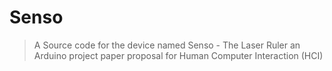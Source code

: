 # Senso

> A Source code for the device named Senso - The Laser Ruler an Arduino project paper proposal for Human Computer Interaction (HCI)
